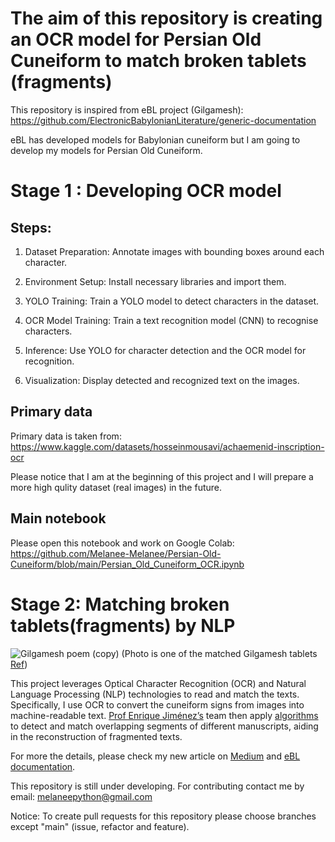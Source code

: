 # The aim of this repository is creating an OCR model for Persian Old Cuneiform to match broken tablets (fragments)

This repository is inspired from eBL project (Gilgamesh): https://github.com/ElectronicBabylonianLiterature/generic-documentation

eBL has developed models for Babylonian cuneiform but I am going to develop my models for Persian Old Cuneiform. 

# Stage 1 : Developing OCR model

## Steps:

1. Dataset Preparation: Annotate images with bounding boxes around each character.

2. Environment Setup: Install necessary libraries and import them.

3. YOLO Training: Train a YOLO model to detect characters in the dataset.

4. OCR Model Training: Train a text recognition model (CNN) to recognise characters.

5. Inference: Use YOLO for character detection and the OCR model for recognition.

6. Visualization: Display detected and recognized text on the images.

## Primary data

Primary data is taken from: https://www.kaggle.com/datasets/hosseinmousavi/achaemenid-inscription-ocr

Please notice that I am at the beginning of this project and I will prepare a more high qulity dataset (real images) in the future. 

## Main notebook

Please open this notebook and work on Google Colab: https://github.com/Melanee-Melanee/Persian-Old-Cuneiform/blob/main/Persian_Old_Cuneiform_OCR.ipynb



# Stage 2: Matching broken tablets(fragments) by NLP

![Gilgamesh poem (copy)](https://github.com/Melanee-Melanee/Persian-Old-Cuneiform/assets/74653444/750a05a7-83c2-4a8d-b288-43020b7536d4)
(Photo is one of the matched Gilgamesh tablets [Ref](https://www.ebl.lmu.de/fragmentarium/K.2756.C?tab=photo))

This project leverages Optical Character Recognition (OCR) and Natural Language Processing (NLP) technologies to read and match the texts. Specifically, I use OCR to convert the cuneiform signs from images into machine-readable text. [Prof Enrique Jiménez’s](https://www.assyriologie.uni-muenchen.de/personen/professoren/jimenez/index.html) team then apply [algorithms](https://github.com/ElectronicBabylonianLiterature/ngram-matcher) to detect and match overlapping segments of different manuscripts, aiding in the reconstruction of fragmented texts.

For more the details, please check my new article on [Medium](https://levelup.gitconnected.com/the-electronic-babylonian-library-ebl-gilgamesh-project-f883e0ff068f) and [eBL documentation](https://github.com/ElectronicBabylonianLiterature/generic-documentation). 


This repository is still under developing. For contributing contact me by email: melaneepython@gmail.com 

Notice: To create pull requests for this repository please choose branches except "main" (issue, refactor and feature).







